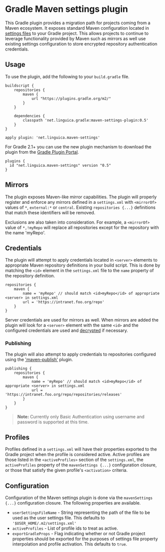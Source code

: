 # Gradle Maven settings plugin

This Gradle plugin provides a migration path for projects coming from a Maven ecosystem. It exposes standard Maven
configuration located in [settings files](http://maven.apache.org/settings.html) to your Gradle project. This allows 
projects to continue to leverage functionality provided by Maven such as mirrors as well use existing
settings configuration to store encrypted repository authentication credentials.

## Usage
To use the plugin, add the following to your `build.gradle` file.

    buildscript {
        repositories {
            maven {
                url "https://plugins.gradle.org/m2/"
            }
        }
        
        dependencies {
            classpath 'net.linguica.gradle:maven-settings-plugin:0.5'
        }
    }

    apply plugin: 'net.linguica.maven-settings'
    
For Gradle 2.1+ you can use the new plugin mechanism to download the plugin from the 
[Gradle Plugin Portal](http://plugins.gradle.org/).
    
    plugins {
      id "net.linguica.maven-settings" version "0.5"
    }

## Mirrors
The plugin exposes Maven-like mirror capabilities. The plugin will properly register and enforce any 
mirrors defined in a `settings.xml` with `<mirrorOf>` values of `*`, `external:*` or `central`. Existing 
`repositories {...}` definitions that match these identifiers will be removed. 

Exclusions are also taken into consideration. For example, a `<mirrorOf>` value of `*,!myRepo` will replace
all repositories except for the repository with the name 'myRepo'.

## Credentials
The plugin will attempt to apply credentials located in `<server>` elements to appropriate Maven repository 
definitions in your build script. This is done by matching the `<id>` element in the `settings.xml` file to the `name`
property of the repository definition.

    repositories {
        maven {
            name = 'myRepo' // should match <id>myRepo</id> of appropriate <server> in settings.xml
            url = 'https://intranet.foo.org/repo'
        }
    }

Server credentials are used for mirrors as well. When mirrors are added the plugin will look for a `<server>` element 
with the same `<id>` and the configured credentials are used and [decrypted](http://maven.apache.org/guides/mini/guide-encryption.html) 
if necessary.

### Publishing
The plugin will also attempt to apply credentials to repositories configured using the 
['maven-publish'](https://docs.gradle.org/current/userguide/publishing_maven.html) plugin.

    publishing {
        repositories {
            maven {
                name = 'myRepo' // should match <id>myRepo</id> of appropriate <server> in settings.xml
                url = 'https://intranet.foo.org/repo/repositories/releases'
            }
        }
    }
    
> **Note:** Currently only Basic Authentication using username and password is supported at this time.

## Profiles
Profiles defined in a `settings.xml` will have their properties exported to the Gradle project when the profile is considered
active. Active profiles are those listed in the `<activeProfiles>` section of the `settings.xml`, the `activeProfiles`
property of the `mavenSettings {...}` configuration closure, or those that satisfy the given profile's `<activation>`
criteria.

## Configuration
Configuration of the Maven settings plugin is done via the `mavenSettings {...}` configuration closure. The following 
properties are available.

* `userSettingsFileName` - String representing the path of the file to be used as the user settings file. This defaults to 
`'$USER_HOME/.m2/settings.xml'`
* `activeProfiles` - List of profile ids to treat as active.
* `exportGradleProps` - Flag indicating whether or not Gradle project properties should be exported for the purposes of 
settings file property interpolation and profile activation. This defaults to `true`.
